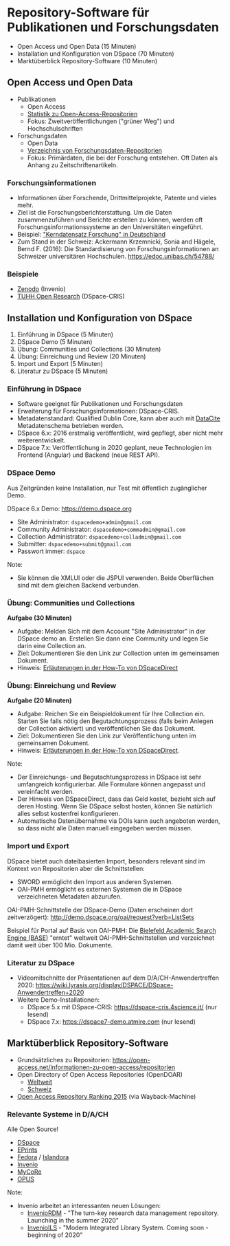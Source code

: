 # Repository-Software für Publikationen und Forschungsdaten

* Open Access und Open Data (15 Minuten)
* Installation und Konfiguration von DSpace (70 Minuten)
* Marktüberblick Repository-Software (10 Minuten)

## Open Access und Open Data

* Publikationen
  * Open Access
  * [Statistik zu Open-Access-Repositorien](https://v2.sherpa.ac.uk/view/repository_visualisations/1.html)
  * Fokus: Zweitveröffentlichungen ("grüner Weg") und Hochschulschriften
* Forschungsdaten
  * Open Data
  * [Verzeichnis von Forschungsdaten-Repositorien](https://www.re3data.org)
  * Fokus: Primärdaten, die bei der Forschung entstehen. Oft Daten als Anhang zu Zeitschriftenartikeln.

### Forschungsinformationen

* Informationen über Forschende, Drittmittelprojekte, Patente und vieles mehr.
* Ziel ist die Forschungsberichterstattung. Um die Daten zusammenzuführen und Berichte erstellen zu können, werden oft Forschungsinformationssysteme an den Universitäten eingeführt.
* Beispiel: ["Kerndatensatz Forschung" in Deutschland](https://kerndatensatz-forschung.de/version1/technisches_datenmodell/ER-Modell.html)
* Zum Stand in der Schweiz: Ackermann Krzemnicki, Sonia and Hägele, Bernd F. (2016): Die Standardisierung von Forschungsinformationen an Schweizer universitären Hochschulen. <https://edoc.unibas.ch/54788/>

### Beispiele

* [Zenodo](https://zenodo.org) (Invenio)
* [TUHH Open Research](https://tore.tuhh.de) (DSpace-CRIS)

## Installation und Konfiguration von DSpace

1. Einführung in DSpace (5 Minuten)
2. DSpace Demo (5 Minuten)
3. Übung: Communities und Collections (30 Minuten)
4. Übung: Einreichung und Review (20 Minuten)
5. Import und Export (5 Minuten)
6. Literatur zu DSpace (5 Minuten)

### Einführung in DSpace

* Software geeignet für Publikationen und Forschungsdaten
* Erweiterung für Forschungsinformationen: DSpace-CRIS.
* Metadatenstandard: Qualified Dublin Core, kann aber auch mit [DataCite](https://schema.datacite.org/) Metadatenschema betrieben werden.
* DSpace 6.x: 2016 erstmalig veröffentlicht, wird gepflegt, aber nicht mehr weiterentwickelt.
* DSpace 7.x: Veröffentlichung in 2020 geplant, neue Technologien im Frontend (Angular) und Backend (neue REST API).

### DSpace Demo

Aus Zeitgründen keine Installation, nur Test mit öffentlich zugänglicher Demo.

DSpace 6.x Demo: <https://demo.dspace.org>

* Site Administrator: `dspacedemo+admin@gmail.com`
* Community Administrator: `dspacedemo+commadmin@gmail.com`
* Collection Administrator: `dspacedemo+colladmin@gmail.com`
* Submitter: `dspacedemo+submit@gmail.com`
* Passwort immer: `dspace`

Note:
* Sie können die XMLUI oder die JSPUI verwenden. Beide Oberflächen sind mit dem gleichen Backend verbunden.

### Übung: Communities und Collections

**Aufgabe (30 Minuten)**

* Aufgabe: Melden Sich mit dem Account "Site Administrator" in der DSpace demo an. Erstellen Sie dann eine Community und legen Sie darin eine Collection an.
* Ziel: Dokumentieren Sie den Link zur Collection unten im gemeinsamen Dokument.
* Hinweis: [Erläuterungen in der How-To von DSpaceDirect](https://wiki.lyrasis.org/display/DSpaceDirectKB/Getting+Started+How-To#GettingStartedHowTo-Communities&Collections)

### Übung: Einreichung und Review

**Aufgabe (20 Minuten)**

* Aufgabe: Reichen Sie ein Beispieldokument für Ihre Collection ein. Starten Sie falls nötig den Begutachtungsprozess (falls beim Anlegen der Collection aktiviert) und veröffentlichen Sie das Dokument.
* Ziel: Dokumentieren Sie den Link zur Veröffentlichung unten im gemeinsamen Dokument.
* Hinweis: [Erläuterungen in der How-To von DSpaceDirect](https://wiki.lyrasis.org/display/DSpaceDirectKB/Getting+Started+How-To#GettingStartedHowTo-Adding/SubmittingItems).

Note:
* Der Einreichungs- und Begutachtungsprozess in DSpace ist sehr umfangreich konfigurierbar. Alle Formulare können angepasst und vereinfacht werden.
* Der Hinweis von DSpaceDirect, dass das Geld kostet, bezieht sich auf deren Hosting. Wenn Sie DSpace selbst hosten, können Sie natürlich alles selbst kostenfrei konfigurieren.
* Automatische Datenübernahme via DOIs kann auch angeboten werden, so dass nicht alle Daten manuell eingegeben werden müssen.

### Import und Export

DSpace bietet auch dateibasierten Import, besonders relevant sind im Kontext von Repositorien aber die Schnittstellen:
* SWORD ermöglicht den Import aus anderen Systemen.
* OAI-PMH ermöglicht es externen Systemen die in DSpace verzeichneten Metadaten abzurufen.

OAI-PMH-Schnittstelle der DSpace-Demo (Daten erscheinen dort zeitverzögert): <http://demo.dspace.org/oai/request?verb=ListSets>

Beispiel für Portal auf Basis von OAI-PMH: Die [Bielefeld Academic Search Engine (BASE)](base-search.net) "erntet" weltweit OAI-PMH-Schnittstellen und verzeichnet damit weit über 100 Mio. Dokumente.

### Literatur zu DSpace

* Videomitschnitte der Präsentationen auf dem D/A/CH-Anwendertreffen 2020: <https://wiki.lyrasis.org/display/DSPACE/DSpace-Anwendertreffen+2020>
* Weitere Demo-Installationen:
  * DSpace 5.x mit DSpace-CRIS: <https://dspace-cris.4science.it/> (nur lesend)
  * DSpace 7.x: <https://dspace7-demo.atmire.com> (nur lesend)

## Marktüberblick Repository-Software

* Grundsätzliches zu Repositorien: <https://open-access.net/informationen-zu-open-access/repositorien>
* Open Directory of Open Access Repositories (OpenDOAR)
  * [Weltweit](https://v2.sherpa.ac.uk/view/repository_visualisations/1.html)
  * [Schweiz](https://v2.sherpa.ac.uk/view/repository_by_country/Switzerland.default.html)
* [Open Access Repository Ranking 2015](https://web.archive.org/web/20160110005003/http://repositoryranking.org/) (via Wayback-Machine)

### Relevante Systeme in D/A/CH

Alle Open Source!

* [DSpace](https://www.dspace.org)
* [EPrints](https://www.eprints.org)
* [Fedora](http://fedorarepository.org) / [Islandora](https://islandora.ca)
* [Invenio](https://invenio-software.org)
* [MyCoRe](https://www.mycore.de)
* [OPUS](https://www.opus-repository.org)

Note:
* Invenio arbeitet an interessanten neuen Lösungen:
  * [InvenioRDM](https://invenio-software.org/products/rdm/) - "The turn-key research data management repository. Launching in the summer 2020"
  * [InvenioILS](https://invenio-software.org/products/ils/) - "Modern Integrated Library System. Coming soon - beginning of 2020"

